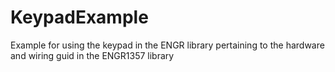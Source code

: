 # KeypadExample
Example for using the keypad in the ENGR library pertaining to the hardware and wiring guid in the ENGR1357 library
